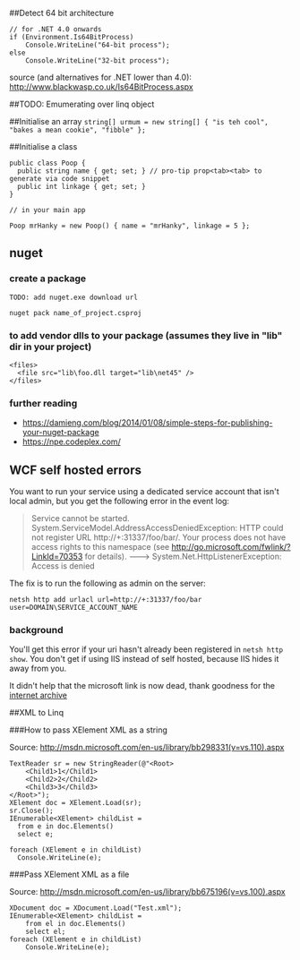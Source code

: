 ##Detect 64 bit architecture

```CSharp
// for .NET 4.0 onwards
if (Environment.Is64BitProcess)
    Console.WriteLine("64-bit process");
else
    Console.WriteLine("32-bit process");
```
source (and alternatives for .NET lower than 4.0): http://www.blackwasp.co.uk/Is64BitProcess.aspx

##TODO: Emumerating over linq object

##Initialise an array
```string[] urmum = new string[] { "is teh cool", "bakes a mean cookie", "fibble" };```

##Initialise a class

```
public class Poop {
  public string name { get; set; } // pro-tip prop<tab><tab> to generate via code snippet
  public int linkage { get; set; }
}

// in your main app

Poop mrHanky = new Poop() { name = "mrHanky", linkage = 5 };
```

## nuget

### create a package

```
TODO: add nuget.exe download url

nuget pack name_of_project.csproj
```


### to add vendor dlls to your package (assumes they live in "lib" dir in your project)

```
<files>
  <file src="lib\foo.dll target="lib\net45" />
</files>
```

### further reading 

- https://damieng.com/blog/2014/01/08/simple-steps-for-publishing-your-nuget-package
- https://npe.codeplex.com/

## WCF self hosted errors

You want to run your service using a dedicated service account that isn't local admin, but you get the following error in the event log:


> Service cannot be started. System.ServiceModel.AddressAccessDeniedException: HTTP could not register URL http://+:31337/foo/bar/. Your process does not have access rights to this namespace (see http://go.microsoft.com/fwlink/?LinkId=70353 for details). ---> System.Net.HttpListenerException: Access is denied

The fix is to run the following as admin on the server:

```netsh http add urlacl url=http://+:31337/foo/bar user=DOMAIN\SERVICE_ACCOUNT_NAME```

### background

You'll get this error if your uri hasn't already been registered in ```netsh http show```. You don't get if using IIS instead of self hosted, because IIS hides it away from you.

It didn't help that the microsoft link is now dead, thank goodness for the [internet archive](http://web.archive.org/web/20120218225559/http://msdn.microsoft.com/en-us/library/ms733768.aspx)



##XML to Linq

###How to pass XElement XML as a string

Source: http://msdn.microsoft.com/en-us/library/bb298331(v=vs.110).aspx
```
TextReader sr = new StringReader(@"<Root>
    <Child1>1</Child1>
    <Child2>2</Child2>
    <Child3>3</Child3>
</Root>");
XElement doc = XElement.Load(sr);
sr.Close();
IEnumerable<XElement> childList =
  from e in doc.Elements()
  select e;

foreach (XElement e in childList)
  Console.WriteLine(e);
```

###Pass XElement XML as a file

Source: http://msdn.microsoft.com/en-us/library/bb675196(v=vs.100).aspx
```
XDocument doc = XDocument.Load("Test.xml");
IEnumerable<XElement> childList =
    from el in doc.Elements()
    select el;
foreach (XElement e in childList)
    Console.WriteLine(e);

```
